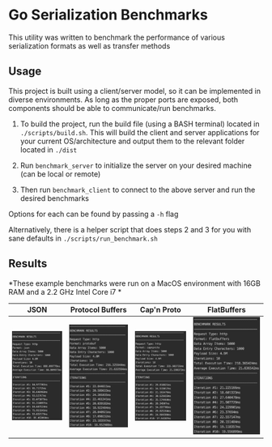 # Go Serialization Benchmarks

This utility was written to benchmark the performance of various serialization formats as well as transfer methods

Usage
-------

This project is built using a client/server model, so it can be implemented in diverse environments. As long as the proper ports are exposed, both components should be able to communicate/run benchmarks.

1) To build the project, run the build file (using a BASH terminal) located in `./scripts/build.sh`. This will build the client and server applications for your current OS/architecture and output them to the relevant folder located in `./dist`

2) Run `benchmark_server` to initialize the server on your desired machine (can be local or remote)

3) Then run `benchmark_client` to connect to the above server and run the desired benchmarks

Options for each can be found by passing a `-h` flag

Alternatively, there is a helper script that does steps 2 and 3 for you with sane defaults in `./scripts/run_benchmark.sh`

Results
-------

*These example benchmarks were run on a MacOS environment with 16GB RAM and a 2.2 GHz Intel Core i7 *

 JSON                      |  Protocol Buffers          |  Cap'n Proto               |  FlatBuffers
:-------------------------:|:-------------------------:|:-------------------------:|:-------------------------:                                                               
![JSON](results/json.png)  |  ![Protocol Buffers](results/protobuf.png) | ![CapnProto](results/capnproto.png) | ![FlatBuffers](results/flatbuffers.png)

